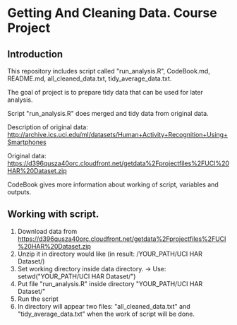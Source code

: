 # Getting And Cleaning Data. Course Project

## Introduction

This repository includes script called "run_analysis.R", CodeBook.md, README.md, all_cleaned_data.txt, tidy_average_data.txt.

The goal of project is to prepare tidy data that can be used for later analysis.

Script "run_analysis.R" does merged and tidy data from original data.

Description of original data: 
http://archive.ics.uci.edu/ml/datasets/Human+Activity+Recognition+Using+Smartphones

Original data: 
https://d396qusza40orc.cloudfront.net/getdata%2Fprojectfiles%2FUCI%20HAR%20Dataset.zip

CodeBook gives more information about working of script, variables and outputs.

## Working with script.

1. Download data from 
	https://d396qusza40orc.cloudfront.net/getdata%2Fprojectfiles%2FUCI%20HAR%20Dataset.zip
2. Unzip it in directory would like (in result: /YOUR_PATH/UCI HAR Dataset/)
3. Set working directory inside data directory. -> Use: setwd("YOUR_PATH/UCI HAR Dataset/")
4. Put file "run_analysis.R" inside directory "YOUR_PATH/UCI HAR Dataset/"
5. Run the script
6. In directory will appear two files: "all_cleaned_data.txt" and "tidy_average_data.txt" when the work of script will be done.

